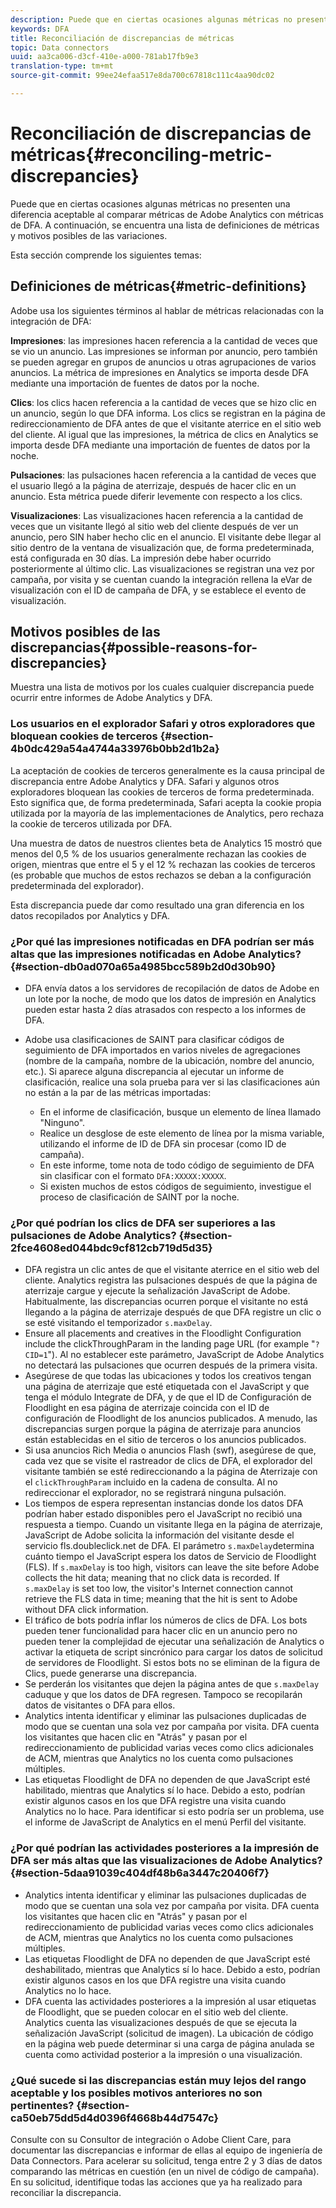 ```yaml
---
description: Puede que en ciertas ocasiones algunas métricas no presenten una diferencia aceptable al comparar métricas de Adobe Analytics con métricas de DFA. A continuación, se encuentra una lista de definiciones de métricas y motivos posibles de las variaciones.
keywords: DFA
title: Reconciliación de discrepancias de métricas
topic: Data connectors
uuid: aa3ca006-d3cf-410e-a000-781ab17fb9e3
translation-type: tm+mt
source-git-commit: 99ee24efaa517e8da700c67818c111c4aa90dc02

---
```



# Reconciliación de discrepancias de métricas{#reconciling-metric-discrepancies}

Puede que en ciertas ocasiones algunas métricas no presenten una diferencia aceptable al comparar métricas de Adobe Analytics con métricas de DFA. A continuación, se encuentra una lista de definiciones de métricas y motivos posibles de las variaciones.

Esta sección comprende los siguientes temas:

## Definiciones de métricas{#metric-definitions}

Adobe usa los siguientes términos al hablar de métricas relacionadas con la integración de DFA:

**Impresiones**: las impresiones hacen referencia a la cantidad de veces que se vio un anuncio. Las impresiones se informan por anuncio, pero también se pueden agregar en grupos de anuncios u otras agrupaciones de varios anuncios. La métrica de impresiones en Analytics se importa desde DFA mediante una importación de fuentes de datos por la noche.

**Clics**: los clics hacen referencia a la cantidad de veces que se hizo clic en un anuncio, según lo que DFA informa. Los clics se registran en la página de redireccionamiento de DFA antes de que el visitante aterrice en el sitio web del cliente. Al igual que las impresiones, la métrica de clics en Analytics se importa desde DFA mediante una importación de fuentes de datos por la noche.

**Pulsaciones**: las pulsaciones hacen referencia a la cantidad de veces que el usuario llegó a la página de aterrizaje, después de hacer clic en un anuncio. Esta métrica puede diferir levemente con respecto a los clics.

**Visualizaciones**: Las visualizaciones hacen referencia a la cantidad de veces que un visitante llegó al sitio web del cliente después de ver un anuncio, pero SIN haber hecho clic en el anuncio. El visitante debe llegar al sitio dentro de la ventana de visualización que, de forma predeterminada, está configurada en 30 días. La impresión debe haber ocurrido posteriormente al último clic. Las visualizaciones se registran una vez por campaña, por visita y se cuentan cuando la integración rellena la eVar de visualización con el ID de campaña de DFA, y se establece el evento de visualización.

## Motivos posibles de las discrepancias{#possible-reasons-for-discrepancies}

Muestra una lista de motivos por los cuales cualquier discrepancia puede ocurrir entre informes de Adobe Analytics y DFA.

### Los usuarios en el explorador Safari y otros exploradores que bloquean cookies de terceros {#section-4b0dc429a54a4744a33976b0bb2d1b2a}

La aceptación de cookies de terceros generalmente es la causa principal de discrepancia entre Adobe Analytics y DFA. Safari y algunos otros exploradores bloquean las cookies de terceros de forma predeterminada. Esto significa que, de forma predeterminada, Safari acepta la cookie propia utilizada por la mayoría de las implementaciones de Analytics, pero rechaza la cookie de terceros utilizada por DFA.

Una muestra de datos de nuestros clientes beta de Analytics 15 mostró que menos del 0,5 % de los usuarios generalmente rechazan las cookies de origen, mientras que entre el 5 y el 12 % rechazan las cookies de terceros (es probable que muchos de estos rechazos se deban a la configuración predeterminada del explorador).

Esta discrepancia puede dar como resultado una gran diferencia en los datos recopilados por Analytics y DFA.

### ¿Por qué las impresiones notificadas en DFA podrían ser más altas que las impresiones notificadas en Adobe Analytics? {#section-db0ad070a65a4985bcc589b2d0d30b90}

* DFA envía datos a los servidores de recopilación de datos de Adobe en un lote por la noche, de modo que los datos de impresión en Analytics pueden estar hasta 2 días atrasados con respecto a los informes de DFA.
* Adobe usa clasificaciones de SAINT para clasificar códigos de seguimiento de DFA importados en varios niveles de agregaciones (nombre de la campaña, nombre de la ubicación, nombre del anuncio, etc.). Si aparece alguna discrepancia al ejecutar un informe de clasificación, realice una sola prueba para ver si las clasificaciones aún no están a la par de las métricas importadas:

   * En el informe de clasificación, busque un elemento de línea llamado "Ninguno".
   * Realice un desglose de este elemento de línea por la misma variable, utilizando el informe de ID de DFA sin procesar (como ID de campaña).
   * En este informe, tome nota de todo código de seguimiento de DFA sin clasificar con el formato `DFA:XXXXX:XXXXX`.
   * Si existen muchos de estos códigos de seguimiento, investigue el proceso de clasificación de SAINT por la noche.

### ¿Por qué podrían los clics de DFA ser superiores a las pulsaciones de Adobe Analytics? {#section-2fce4608ed044bdc9cf812cb719d5d35}

* DFA registra un clic antes de que el visitante aterrice en el sitio web del cliente. Analytics registra las pulsaciones después de que la página de aterrizaje cargue y ejecute la señalización JavaScript de Adobe. Habitualmente, las discrepancias ocurren porque el visitante no está llegando a la página de aterrizaje después de que DFA registre un clic o se esté visitando el temporizador `s.maxDelay`.
* Ensure all placements and creatives in the Floodlight Configuration include the clickThroughParam in the landing page URL (for example "`?CID=1`"). Al no establecer este parámetro, JavaScript de Adobe Analytics no detectará las pulsaciones que ocurren después de la primera visita.
* Asegúrese de que todas las ubicaciones y todos los creativos tengan una página de aterrizaje que esté etiquetada con el JavaScript y que tenga el módulo Integrate de DFA, y de que el ID de Configuración de Floodlight en esa página de aterrizaje coincida con el ID de configuración de Floodlight de los anuncios publicados. A menudo, las discrepancias surgen porque la página de aterrizaje para anuncios están establecidas en el sitio de terceros o los anuncios publicados.
* Si usa anuncios Rich Media o anuncios Flash (swf), asegúrese de que, cada vez que se visite el rastreador de clics de DFA, el explorador del visitante también se esté redireccionando a la página de Aterrizaje con el `clickThroughParam` incluido en la cadena de consulta. Al no redireccionar el explorador, no se registrará ninguna pulsación.
* Los tiempos de espera representan instancias donde los datos DFA podrían haber estado disponibles pero el JavaScript no recibió una respuesta a tiempo. Cuando un visitante llega en la página de aterrizaje, JavaScript de Adobe solicita la información del visitante desde el servicio fls.doubleclick.net de DFA. El parámetro `s.maxDelay`determina cuánto tiempo el JavaScript espera los datos de Servicio de Floodlight (FLS). If `s.maxDelay` is too high, visitors can leave the site before Adobe collects the hit data; meaning that no click data is recorded. If `s.maxDelay` is set too low, the visitor's Internet connection cannot retrieve the FLS data in time; meaning that the hit is sent to Adobe without DFA click information.
* El tráfico de bots podría inflar los números de clics de DFA. Los bots pueden tener funcionalidad para hacer clic en un anuncio pero no pueden tener la complejidad de ejecutar una señalización de Analytics o activar la etiqueta de script sincrónico para cargar los datos de solicitud de servidores de Floodlight. Si estos bots no se eliminan de la figura de Clics, puede generarse una discrepancia.
* Se perderán los visitantes que dejen la página antes de que `s.maxDelay` caduque y que los datos de DFA regresen. Tampoco se recopilarán datos de visitantes o DFA para ellos.
* Analytics intenta identificar y eliminar las pulsaciones duplicadas de modo que se cuentan una sola vez por campaña por visita. DFA cuenta los visitantes que hacen clic en "Atrás" y pasan por el redireccionamiento de publicidad varias veces como clics adicionales de ACM, mientras que Analytics no los cuenta como pulsaciones múltiples.
* Las etiquetas Floodlight de DFA no dependen de que JavaScript esté habilitado, mientras que Analytics sí lo hace. Debido a esto, podrían existir algunos casos en los que DFA registre una visita cuando Analytics no lo hace. Para identificar si esto podría ser un problema, use el informe de JavaScript de Analytics en el menú Perfil del visitante.

### ¿Por qué podrían las actividades posteriores a la impresión de DFA ser más altas que las visualizaciones de Adobe Analytics? {#section-5daa91039c404df48b6a3447c20406f7}

* Analytics intenta identificar y eliminar las pulsaciones duplicadas de modo que se cuentan una sola vez por campaña por visita. DFA cuenta los visitantes que hacen clic en "Atrás" y pasan por el redireccionamiento de publicidad varias veces como clics adicionales de ACM, mientras que Analytics no los cuenta como pulsaciones múltiples.
* Las etiquetas Floodlight de DFA no dependen de que JavaScript esté deshabilitado, mientras que Analytics sí lo hace. Debido a esto, podrían existir algunos casos en los que DFA registre una visita cuando Analytics no lo hace. 
* DFA cuenta las actividades posteriores a la impresión al usar etiquetas de Floodlight, que se pueden colocar en el sitio web del cliente. Analytics cuenta las visualizaciones después de que se ejecuta la señalización JavaScript (solicitud de imagen). La ubicación de código en la página web puede determinar si una carga de página anulada se cuenta como actividad posterior a la impresión o una visualización.

### ¿Qué sucede si las discrepancias están muy lejos del rango aceptable y los posibles motivos anteriores no son pertinentes? {#section-ca50eb75dd5d4d0396f4668b44d7547c}

Consulte con su Consultor de integración o Adobe Client Care, para documentar las discrepancias e informar de ellas al equipo de ingeniería de Data Connectors. Para acelerar su solicitud, tenga entre 2 y 3 días de datos comparando las métricas en cuestión (en un nivel de código de campaña). En su solicitud, identifique todas las acciones que ya ha realizado para reconciliar la discrepancia.
